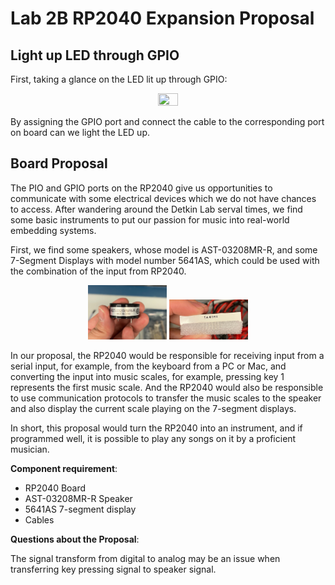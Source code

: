 # Lab 2B RP2040 Expansion Proposal

## Light up LED through GPIO

First, taking a glance on the LED lit up through GPIO:

<p align="center">
    <img src="assets\ezgif-3-0d3b8d071d.gif" width=25% height=25% />
</p>

By assigning the GPIO port and connect the cable to the corresponding port on board can we light the LED up.



## Board Proposal

The PIO and GPIO ports on the RP2040 give us opportunities to communicate with some electrical devices which we do not have chances to access. After wandering around the Detkin Lab serval times, we find some basic instruments to put our passion for music into real-world embedding systems.

First, we find some speakers, whose model is AST-03208MR-R, and some 7-Segment Displays with model number 5641AS, which could be used with the combination of the input from RP2040. 

<p align="center">
    <img src="assets\speaker.jpg" width=25% height=25% />
    <img src="assets\display.jpg" width=25% height=25% />
</p>

In our proposal, the RP2040 would be responsible for receiving input from a serial input, for example, from the keyboard from a PC or Mac, and converting the input into music scales, for example, pressing key 1 represents the first music scale. And the RP2040 would also be responsible to use communication protocols to transfer the music scales to the speaker and also display the current scale playing on the 7-segment displays.

In short, this proposal would turn the RP2040 into an instrument, and if programmed well, it is possible to play any songs on it by a proficient musician.

**Component requirement**:

- RP2040 Board
- AST-03208MR-R Speaker
- 5641AS 7-segment display
- Cables

**Questions about the Proposal**:

The signal transform from digital to analog may be an issue when transferring key pressing signal to speaker signal.
